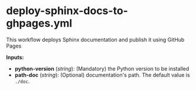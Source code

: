 # deploy-sphinx-docs-to-ghpages.yml

This workflow deploys Sphinx documentation and publish it using GitHub Pages 
    
**Inputs:** 

* **python-version** (*string*): (Mandatory) the Python version to be installed 
* **path-doc** (*string*): (Optional) documentation's path. The default value is `./doc`. 